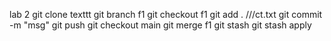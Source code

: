 lab 2
git clone
texttt
git branch f1
git checkout f1
git add .
///ct.txt
git commit -m "msg"
git push
git checkout main
git merge f1
git stash
git stash apply
